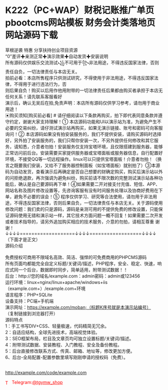 # K222（PC+WAP）财税记账推广单页pbootcms网站模板 财务会计类落地页网站源码下载

草根逆袭 特惠 分享扶持创业项目资源<br>“0”差评✚亲测正常✚演示效果✚自动发货✚安装说明<br>所有源码仅供娱乐交流测试꧁不可用于꧂非法用途，不得违反国家法律，否则责任自负，一切法律责任与本店无关。<br>拍前必看：本店所售程序只供测试研究，不得使用于非法用途，不得违反国家法律，不得用于进行违法行为，否<br>则后果自负！购买以后用作他用附带的一切法律责任后果都由购买者承担于本店无任何关系！请先联系客服看好<br>演示后，确认无吴后在拍,免责声明：本店所有源码仅供学习参考，请勿用于商业用途！<br>▣购买须知[购买前必看] # 请仔细阅读以下条款再购买，拍下即代表同意条款并遵守约定，谢谢大家支持理解！① 本店源码功能和UI以演示站为准，为避免产生不必要的交易纠纷，请仔测试演示站再购买，如果无演示链接、账号和密码可向客服询问！② 本店源码如果没有拍安装服务的，我们不提供安装，请购买源码时选择好，另外拍了安装服务的，我们只帮你安装一次，不另外提供任何修改和其它服务，请知悉，介意者勿拍！安装服务仅支持宝塔环境，且仅限搭建到服务器，能够正常访问前后台。安装需要买家提供服务器或宝塔面板或服务器信息，自行配置好环境，不接受QQ等一切远程操作。linux可以只提供宝塔面板！介意者勿拍！（换言之既要我们安装，又给不了服务器控制面板（如宝塔面板）就别拍了）③本源码为自动发货，查看演示后再确定是否自己想要的财确定购买，购买后演示站以外的问拒绝退款，再次强调为避免纠纷，购买前请不限次数的完整测试演示站各种功能后，确认是自己要源码再下单！④如果需要二开对接支付充值、短信、APP、网站名称及图片修改设置等，先咨询客服有没有时间服务处理以及协商好费用在下单，避免不必要的误会！⑤ 程序仅供学习、研究等合法使用，请勿用于非法用途，不得违反国家法律，否则后果自负，一切法律责任与本店无关。关于源码使用修改问题：我们卖的只是源码，源码是亲测可用的不提供免费的修改设置，只能保证源码使用无错和演示站一样，其它技术方面问题一概不回复！如果需要二次开发或者技术指导的，请另外追加购买相应的技术服务，介意的勿拍，请相互尊重 谢谢！<br>↓↓↓↓===================↓↓↓↓==================↓↓↓↓<br> （下面才是正文）<br>源码介绍<br><br>免费授权可商用不限域名高效、简洁、强悍的可免费商用的PHPCMS源码<br>所有页面均都能完全自定义标题/关键词/描述，PHP程序，安全、稳定、快速，响应式同一个后台，数据即时同步，简单适用，附带测试数据！！<br>后台：http://您的域名/example.com：admin密码：admin或123456<br>运行环境：linux+nginx/linux+apache/windows+iis（example.com+）/example.com+环境<br>语言程序：PHP+SQLite<br>设备支持：PC端+手机端<br>演示网址：https://example.com/moban;（标题K序号就是本演示站编号）<br>（复制链接到浏览器打开）<br>源码特点<br>1：手工书写DIV+CSS、轻量极速，代码精简无冗余。<br>2：自适应结构，全球先进技术，高端视觉体验。<br>3：SEO框架布局，栏目及文章页均可独立设置标题/关键词/描述。<br>4：附带测试数据、安装教程、入门教程、安全及备份教程。<br>5：后台直接修改联系方式、传真、邮箱、地址等，修改更加方便。<br>6、后台-全局配置-配置参数里填写刚刚申请的授权码（免费）。<br><br>

http://example.com/code/example.com







<p style="color: red;"><img src="https://cdn-icons-png.flaticon.com/512/2111/2111646.png" alt="Telegram Icon" style="width: 16px; vertical-align: middle; margin-right: 5px;">Telegram:<a href="https://t.me/tgymw_shop" style="color: red;">@tgymw_shop</a></p>
